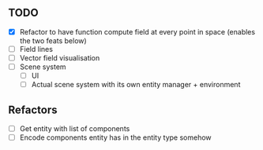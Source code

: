 ## TODO

- [x] Refactor to have function compute field at every point in space (enables the two feats below)
- [ ] Field lines
- [ ] Vector field visualisation  
- [ ] Scene system
  - [ ] UI
  - [ ] Actual scene system with its own entity manager + environment

## Refactors

- [ ] Get entity with list of components
- [ ] Encode components entity has in the entity type somehow
